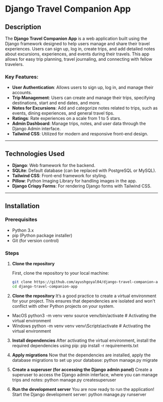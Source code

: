 # Django Travel Companion App

## Description

The **Django Travel Companion App** is a web application built using the Django framework designed to help users manage and share their travel experiences. Users can sign up, log in, create trips, and add detailed notes about excursions, experiences, and events during their travels. This app allows for easy trip planning, travel journaling, and connecting with fellow travelers.

### Key Features:
- **User Authentication**: Allows users to sign up, log in, and manage their accounts.
- **Trip Management**: Users can create and manage their trips, specifying destinations, start and end dates, and more.
- **Notes for Excursions**: Add and categorize notes related to trips, such as events, dining experiences, and general travel tips.
- **Ratings**: Rate experiences on a scale from 1 to 5 stars.
- **Admin Dashboard**: Manage trips, notes, and user data through the Django Admin interface.
- **Tailwind CSS**: Utilized for modern and responsive front-end design.

---

## Technologies Used

- **Django**: Web framework for the backend.
- **SQLite**: Default database (can be replaced with PostgreSQL or MySQL).
- **Tailwind CSS**: Front-end framework for styling.
- **Pillow**: Python Imaging Library for handling images in the app.
- **Django Crispy Forms**: For rendering Django forms with Tailwind CSS.

---

## Installation

### Prerequisites

- Python 3.x
- pip (Python package installer)
- Git (for version control)

### Steps

1. **Clone the repository**

   First, clone the repository to your local machine:

   ```bash
   git clone https://github.com/ayushgoyal04/django-travel-companion-app.git
   cd django-travel-companion-app

2. **Clone the repository**
   It’s a good practice to create a virtual environment for your project. This ensures that dependencies are isolated and won't conflict with other Python projects on your system.
-  MacOS
python3 -m venv venv
source venv/bin/activate  # Activating the virtual environment
- Windows
python -m venv venv
venv\Scripts\activate  # Activating the virtual environment

3. **Install dependencies**
   After activating the virtual environment, install the required dependencies using pip:
pip install -r requirements.txt

4. **Apply migrations**
   Now that the dependencies are installed, apply the database migrations to set up your database:
python manage.py migrate

5. **Create a superuser (for accessing the Django admin panel)**
Create a superuser to access the Django admin interface, where you can manage trips and notes:
python manage.py createsuperuser

6. **Run the development server**
   You are now ready to run the application! Start the Django development server:
python manage.py runserver

